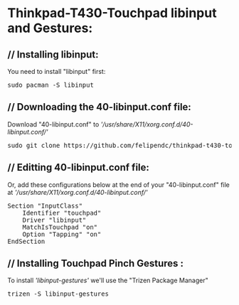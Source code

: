 # Thinkpad-T430-Touchpad libinput and Gestures:

## // Installing libinput: 

You need to install "libinput" first: <br />
<pre>sudo pacman -S libinput</pre>


## // Downloading the 40-libinput.conf file: 

Download "40-libinput.conf" to *'/usr/share/X11/xorg.conf.d/40-libinput.conf/'* <br />

<pre>sudo git clone https://github.com/felipendc/thinkpad-t430-touchpad-libinput.git ~/usr/share/X11/xorg.conf.d/40-libinput.conf/ </pre>


## // Editting 40-libinput.conf file:

Or, add these configurations below at the end of your "40-libinput.conf" file at *'/usr/share/X11/xorg.conf.d/40-libinput.conf/'* <br />


<pre>Section "InputClass"
    Identifier "touchpad"
    Driver "libinput"
    MatchIsTouchpad "on"
    Option "Tapping" "on"
EndSection </pre>


## // Installing Touchpad Pinch Gestures : 

To install *'libinput-gestures'* we'll use the "Trizen Package Manager"

<pre>trizen -S libinput-gestures</pre>
